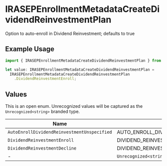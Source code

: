 # IRASEPEnrollmentMetadataCreateDividendReinvestmentPlan

Option to auto-enroll in Dividend Reinvestment; defaults to true

## Example Usage

```typescript
import { IRASEPEnrollmentMetadataCreateDividendReinvestmentPlan } from "@apexfintechsolutions/ascend-sdk/models/components";

let value: IRASEPEnrollmentMetadataCreateDividendReinvestmentPlan =
  IRASEPEnrollmentMetadataCreateDividendReinvestmentPlan
    .DividendReinvestmentEnroll;
```

## Values

This is an open enum. Unrecognized values will be captured as the `Unrecognized<string>` branded type.

| Name                                          | Value                                         |
| --------------------------------------------- | --------------------------------------------- |
| `AutoEnrollDividendReinvestmentUnspecified`   | AUTO_ENROLL_DIVIDEND_REINVESTMENT_UNSPECIFIED |
| `DividendReinvestmentEnroll`                  | DIVIDEND_REINVESTMENT_ENROLL                  |
| `DividendReinvestmentDecline`                 | DIVIDEND_REINVESTMENT_DECLINE                 |
| -                                             | `Unrecognized<string>`                        |